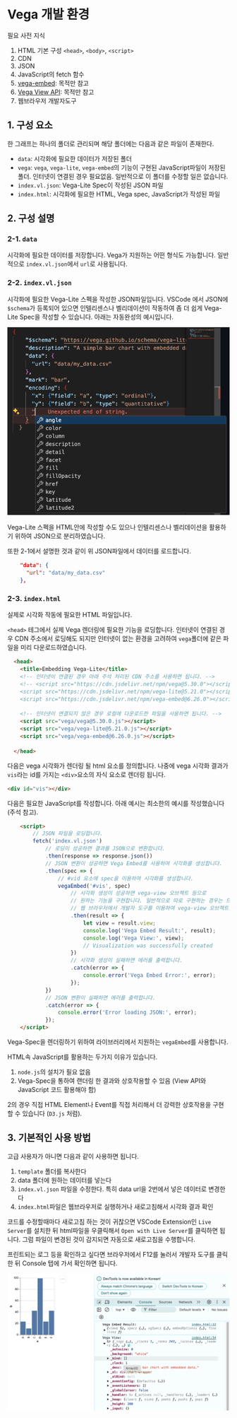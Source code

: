 # Vega 개발 환경

필요 사전 지식
1. HTML 기본 구성 `<head>`, `<body>`, `<script>`
2. CDN
3. JSON
4. JavaScript의 fetch 함수
5. [vega-embed](https://github.com/vega/vega-embed): 목적만 참고
6. [Vega View API](https://vega.github.io/vega/docs/api/view/): 목적만 참고
7. 웹브라우저 개발자도구

## 1. 구성 요소

한 그래프는 하나의 폴더로 관리되며 해당 폴더에는 다음과 같은 파일이 존재한다.

* `data`: 시각화에 필요한 데이터가 저장된 폴더
* `vega`: `vega`, `vega-lite`, `vega-embed`의 기능이 구현된 JavaScript파일이 저장된 폴더. 인터넷이 연결된 경우 필요없음. 일반적으로 이 폴더를 수정할 일은 없습니다.
* `index.vl.json`: Vega-Lite Spec이 작성된 JSON 파일
* `index.html`: 시각화에 필요한 HTML, Vega spec, JavaScript가 작성된 파일


## 2. 구성 설명

### 2-1. `data`
시각화에 필요한 데이터를 저장합니다. Vega가 지원하는 어떤 형식도 가능합니다. 일반적으로 `index.vl.json`에서 `url`로 사용됩니다.

### 2-2. `index.vl.json`
시각화에 필요한 Vega-Lite 스펙을 작성한 JSON파일입니다. VSCode 에서 JSON에 `$schema`가 등록되어 있으면 인텔리센스나 벨리데이션이 작동하여 좀 더 쉽게 Vega-Lite Spec을 작성할 수 있습니다. 아래는 자동완성의 예시입니다.


![자동 완성 예시](assets/intellisense.png)

Vega-Lite 스펙을 HTML안에 작성할 수도 있으나 인텔리센스나 벨리데이션을 활용하기 위하여 JSON으로 분리하였습니다.

또한 2-1에서 설명한 것과 같이 위 JSON파일에서 데이터를 로드합니다.
```json
    "data": {
      "url": "data/my_data.csv"
    },
```
### 2-3. `index.html`
실제로 시각화 작동에 필요한 HTML 파일입니다.

`<head>` 테그에서 실제 Vega 렌더링에 필요한 기능을 로딩합니다. 인터넷이 연결된 경우 CDN 주소에서 로딩해도 되지만 인터넷이 없는 환경을 고려하여 `vega`폴더에 같은 파일을 미리 다운로드하였습니다.
```html
  <head>
    <title>Embedding Vega-Lite</title>
    <!-- 인터넷이 연결된 경우 아래 주석 처리된 CDN 주소를 사용하면 됩니다. -->
    <!-- <script src="https://cdn.jsdelivr.net/npm/vega@5.30.0"></script>
    <script src="https://cdn.jsdelivr.net/npm/vega-lite@5.21.0"></script>
    <script src="https://cdn.jsdelivr.net/npm/vega-embed@6.26.0"></script> -->

    <!-- 인터넷이 연결되지 않은 경우 로컬에 다운로드한 파일을 사용하면 됩니다. -->
    <script src="vega/vega@5.30.0.js"></script>
    <script src="vega/vega-lite@5.21.0.js"></script>
    <script src="vega/vega-embed@6.26.0.js"></script>

  </head>
```

다음은 vega 시각화가 렌더링 될 html 요소를 정의합니다. 나중에 vega 시각화 결과가 `vis`라는 id를 가지는 `<div>`요소의 자식 요소로 렌더링 됩니다.
```html
<div id="vis"></div>
```

다음은 필요한 JavaScript를 작성합니다. 아래 예시는 최소한의 예시를 작성했습니다 (주석 참고).
```html
    <script>
        // JSON 파일을 로딩합니다.
        fetch('index.vl.json')
            // 로딩이 성공하면 결과를 JSON으로 변환합니다.
            .then(response => response.json())
            // JSON 변환이 성공하면 Vega Embed를 사용하여 시각화를 생성합니다.
            .then(spec => {
                // #vid 요소에 spec을 이용하여 시각화를 생성합니다.
                vegaEmbed('#vis', spec)
                    // 시각화 생성이 성공하면 vega-view 오브젝트 등으로
                    // 원하는 기능을 구현합니다. 일반적으로 따로 구현하는 경우는 드뭅니다.
                    // 웹 브라우저에서 개발자 도구를 이용하여 vega-view 오브젝트를 확인하면 됩니다.
                    .then(result => {
                        let view = result.view;
                        console.log('Vega Embed Result:', result);
                        console.log('Vega View:', view);
                        // Visualization was successfully created
                    })
                    // 시각화 생성이 실패하면 에러를 출력합니다.
                    .catch(error => {
                        console.error('Vega Embed Error:', error);
                    });
            })
            // JSON 변환이 실패하면 에러를 출력합니다.
            .catch(error => {
                console.error('Error loading JSON:', error);
            });
    </script>
```

Vega-Spec을 렌더링하기 위하여 라이브러리에서 지원하는 `vegaEmbed`를 사용합니다.


HTML속 JavaScript를 활용하는 두가지 이유가 있습니다.
1. `node.js`의 설치가 필요 없음
2. Vega-Spec을 통하여 랜더링 한 결과와 상호작용할 수 있음 (View API와 JavaScript 코드 활용해야 함)

2의 경우 직접 HTML Element나 Event를 직접 처리해서 더 강력한 상호작용을 구현할 수 있습니다 (`D3.js` 처럼).

## 3. 기본적인 사용 방법
고급 사용자가 아니면 다음과 같이 사용하면 됩니다.

1. `template` 폴더를 복사한다
2. data 폴더에 원하는 데이터를 넣는다
3. `index.vl.json` 파일을 수정한다. 특히 data url을 2번에서 넣은 데이터로 변경한다
4. `index.html`파일은 웹브라우저로 실행하거나 새로고침해서 시각화 결과 확인

코드를 수정할때마다 새로고침 하는 것이 귀찮으면 VSCode Extension인 `Live Server`를 설치한 뒤 html파일을 우클릭해서 `Open with Live Server`를 클릭하면 됩니다. 그럼 파일이 변경된 것이 감지되면 자동으로 새로고침을 수행합니다.

프린트되는 로그 등을 확인하고 싶다면 브라우저에서 F12를 눌러서 개발자 도구를 클릭한 뒤 Console 텝에 가서 확인하면 됩니다.

![](assets/console.png)